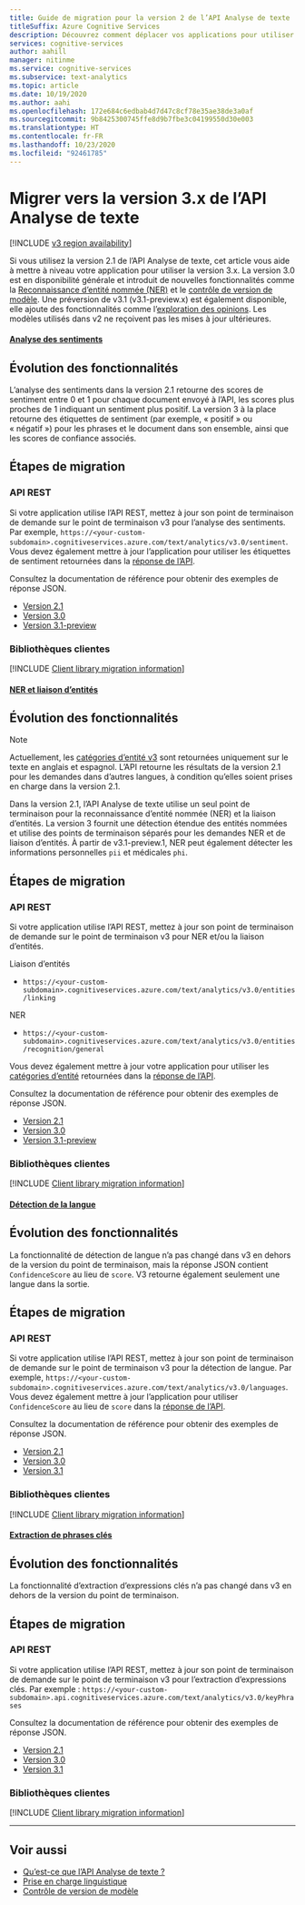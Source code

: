 ```yaml
---
title: Guide de migration pour la version 2 de l’API Analyse de texte
titleSuffix: Azure Cognitive Services
description: Découvrez comment déplacer vos applications pour utiliser la version 3 de l’API Analyse de texte.
services: cognitive-services
author: aahill
manager: nitinme
ms.service: cognitive-services
ms.subservice: text-analytics
ms.topic: article
ms.date: 10/19/2020
ms.author: aahi
ms.openlocfilehash: 172e684c6edbab4d7d47c8cf78e35ae38de3a0af
ms.sourcegitcommit: 9b8425300745ffe8d9b7fbe3c04199550d30e003
ms.translationtype: HT
ms.contentlocale: fr-FR
ms.lasthandoff: 10/23/2020
ms.locfileid: "92461785"
---
```

# <a name="migrate-to-version-3x-of-the-text-analytics-api"></a>Migrer vers la version 3.x de l’API Analyse de texte

[!INCLUDE [v3 region availability](includes/v3-region-availability.md)]

Si vous utilisez la version 2.1 de l’API Analyse de texte, cet article vous aide à mettre à niveau votre application pour utiliser la version 3.x. La version 3.0 est en disponibilité générale et introduit de nouvelles fonctionnalités comme la [Reconnaissance d’entité nommée (NER)](how-tos/text-analytics-how-to-entity-linking.md#named-entity-recognition-versions-and-features) et le [contrôle de version de modèle](concepts/model-versioning.md). Une préversion de v3.1 (v3.1-preview.x) est également disponible, elle ajoute des fonctionnalités comme l’[exploration des opinions](how-tos/text-analytics-how-to-sentiment-analysis.md#sentiment-analysis-versions-and-features). Les modèles utilisés dans v2 ne reçoivent pas les mises à jour ultérieures. 

#### <a name="sentiment-analysis"></a>[Analyse des sentiments](#tab/sentiment-analysis)

## <a name="feature-changes"></a>Évolution des fonctionnalités 

L’analyse des sentiments dans la version 2.1 retourne des scores de sentiment entre 0 et 1 pour chaque document envoyé à l’API, les scores plus proches de 1 indiquant un sentiment plus positif. La version 3 à la place retourne des étiquettes de sentiment (par exemple, « positif » ou « négatif ») pour les phrases et le document dans son ensemble, ainsi que les scores de confiance associés. 

## <a name="steps-to-migrate"></a>Étapes de migration

### <a name="rest-api"></a>API REST

Si votre application utilise l’API REST, mettez à jour son point de terminaison de demande sur le point de terminaison v3 pour l’analyse des sentiments. Par exemple, `https://<your-custom-subdomain>.cognitiveservices.azure.com/text/analytics/v3.0/sentiment`. Vous devez également mettre à jour l’application pour utiliser les étiquettes de sentiment retournées dans la [réponse de l’API](how-tos/text-analytics-how-to-sentiment-analysis.md#view-the-results). 

Consultez la documentation de référence pour obtenir des exemples de réponse JSON.
* [Version 2.1](https://westcentralus.dev.cognitive.microsoft.com/docs/services/TextAnalytics-v2-1/operations/56f30ceeeda5650db055a3c9)
* [Version 3.0](https://westus.dev.cognitive.microsoft.com/docs/services/TextAnalytics-v3-0/operations/Sentiment) 
* [Version 3.1-preview](https://westcentralus.dev.cognitive.microsoft.com/docs/services/TextAnalytics-v3-1-preview-1/operations/Sentiment)

### <a name="client-libraries"></a>Bibliothèques clientes

[!INCLUDE [Client library migration information](includes/client-library-migration-section.md)]

#### <a name="ner-and-entity-linking"></a>[NER et liaison d’entités](#tab/named-entity-recognition)

## <a name="feature-changes"></a>Évolution des fonctionnalités

> [!NOTE] 
> Actuellement, les [catégories d’entité v3](named-entity-types.md) sont retournées uniquement sur le texte en anglais et espagnol. L’API retourne les résultats de la version 2.1 pour les demandes dans d’autres langues, à condition qu’elles soient prises en charge dans la version 2.1.

Dans la version 2.1, l’API Analyse de texte utilise un seul point de terminaison pour la reconnaissance d’entité nommée (NER) et la liaison d’entités. La version 3 fournit une détection étendue des entités nommées et utilise des points de terminaison séparés pour les demandes NER et de liaison d’entités. À partir de v3.1-preview.1, NER peut également détecter les informations personnelles `pii` et médicales `phi`. 

## <a name="steps-to-migrate"></a>Étapes de migration

### <a name="rest-api"></a>API REST

Si votre application utilise l’API REST, mettez à jour son point de terminaison de demande sur le point de terminaison v3 pour NER et/ou la liaison d’entités.

Liaison d’entités
* `https://<your-custom-subdomain>.cognitiveservices.azure.com/text/analytics/v3.0/entities/linking`

NER
* `https://<your-custom-subdomain>.cognitiveservices.azure.com/text/analytics/v3.0/entities/recognition/general`

Vous devez également mettre à jour votre application pour utiliser les [catégories d’entité](named-entity-types.md) retournées dans la [réponse de l’API](how-tos/text-analytics-how-to-entity-linking.md#view-results).

Consultez la documentation de référence pour obtenir des exemples de réponse JSON.
* [Version 2.1](https://westcentralus.dev.cognitive.microsoft.com/docs/services/TextAnalytics-v2-1/operations/5ac4251d5b4ccd1554da7634)
* [Version 3.0](https://westus.dev.cognitive.microsoft.com/docs/services/TextAnalytics-v3-0/operations/EntitiesRecognitionGeneral) 
* [Version 3.1-preview](https://westcentralus.dev.cognitive.microsoft.com/docs/services/TextAnalytics-v3-1-preview-1/operations/EntitiesRecognitionGeneral)

### <a name="client-libraries"></a>Bibliothèques clientes

[!INCLUDE [Client library migration information](includes/client-library-migration-section.md)]


#### <a name="language-detection"></a>[Détection de la langue](#tab/language-detection)

## <a name="feature-changes"></a>Évolution des fonctionnalités 

La fonctionnalité de détection de langue n’a pas changé dans v3 en dehors de la version du point de terminaison, mais la réponse JSON contient `ConfidenceScore` au lieu de `score`. V3 retourne également seulement une langue dans la sortie. 

## <a name="steps-to-migrate"></a>Étapes de migration

### <a name="rest-api"></a>API REST

Si votre application utilise l’API REST, mettez à jour son point de terminaison de demande sur le point de terminaison v3 pour la détection de langue. Par exemple, `https://<your-custom-subdomain>.cognitiveservices.azure.com/text/analytics/v3.0/languages`. Vous devez également mettre à jour l’application pour utiliser `ConfidenceScore` au lieu de `score` dans la [réponse de l’API](how-tos/text-analytics-how-to-language-detection.md#step-3-view-the-results). 

Consultez la documentation de référence pour obtenir des exemples de réponse JSON.
* [Version 2.1](https://westcentralus.dev.cognitive.microsoft.com/docs/services/TextAnalytics-v2-1/operations/56f30ceeeda5650db055a3c7)
* [Version 3.0](https://westus.dev.cognitive.microsoft.com/docs/services/TextAnalytics-v3-0/operations/Languages) 
* [Version 3.1](https://westcentralus.dev.cognitive.microsoft.com/docs/services/TextAnalytics-v3-1-preview-1/operations/Languages)

### <a name="client-libraries"></a>Bibliothèques clientes

[!INCLUDE [Client library migration information](includes/client-library-migration-section.md)]


#### <a name="key-phrase-extraction"></a>[Extraction de phrases clés](#tab/key-phrase-extraction)

## <a name="feature-changes"></a>Évolution des fonctionnalités 

La fonctionnalité d’extraction d’expressions clés n’a pas changé dans v3 en dehors de la version du point de terminaison.

## <a name="steps-to-migrate"></a>Étapes de migration

### <a name="rest-api"></a>API REST

Si votre application utilise l’API REST, mettez à jour son point de terminaison de demande sur le point de terminaison v3 pour l’extraction d’expressions clés. Par exemple : `https://<your-custom-subdomain>.api.cognitiveservices.azure.com/text/analytics/v3.0/keyPhrases`

Consultez la documentation de référence pour obtenir des exemples de réponse JSON.
* [Version 2.1](https://westcentralus.dev.cognitive.microsoft.com/docs/services/TextAnalytics-v2-1/operations/56f30ceeeda5650db055a3c6)
* [Version 3.0](https://westus.dev.cognitive.microsoft.com/docs/services/TextAnalytics-v3-0/operations/KeyPhrases) 
* [Version 3.1](https://westcentralus.dev.cognitive.microsoft.com/docs/services/TextAnalytics-v3-1-preview-1/operations/KeyPhrases)

### <a name="client-libraries"></a>Bibliothèques clientes

[!INCLUDE [Client library migration information](includes/client-library-migration-section.md)]

---


## <a name="see-also"></a>Voir aussi

* [Qu’est-ce que l’API Analyse de texte ?](overview.md)
* [Prise en charge linguistique](language-support.md)
* [Contrôle de version de modèle](concepts/model-versioning.md)

